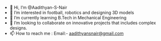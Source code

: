 - 👋 Hi, I’m @Aadithyan-S-Nair
- 👀 I’m interested in football, robotics and designing 3D models
- 🌱 I’m currently learning B.Tech in Mechanical Engineering
- 💞️ I’m looking to collaborate on innovative projects that includes complex designs. 
- 📫 How to reach me : Email:- aadithyansnair@gmail.com

<!---
Aadithyan-S-Nair/Aadithyan-S-Nair is a ✨ special ✨ repository because its `README.md` (this file) appears on your GitHub profile.
You can click the Preview link to take a look at your changes.
--->
